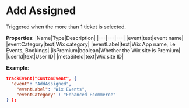 # Add Assigned

Triggered when the more than 1 ticket is selected.

**Properties**:
|Name|Type|Description|
|---|---|---|
|event|test|event name|
|eventCategory|text|Wix category|
|eventLabel|text|Wix App name, i.e Events, Bookings|
|isPremium|boolean|Whether the Wix site is Premium|
|userId|text|User ID|
|metaSiteId|text|Wix site ID|

**Example**:
```JSON
trackEvent("CustomEvent", {
  "event": "AddAssigned",
    "eventLabel": "Wix Events",
    "eventCategory" : "Enhanced Ecommerce"
} );
```
